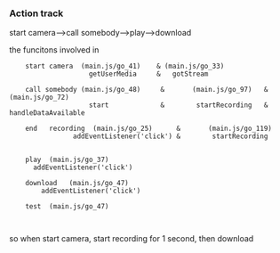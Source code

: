 ### Action track

start camera-->call somebody-->play-->download

the funcitons involved in
```
    start camera  (main.js/go_41)    & (main.js/go_33)
                    getUserMedia     &   gotStream
    
    call somebody (main.js/go_48)     &       (main.js/go_97)   &    (main.js/go_72)
                    start             &        startRecording   &   handleDataAvailable
    
    end   recording  (main.js/go_25)      &       (main.js/go_119)
                addEventListener('click') &        startRecording
    
       
    play  (main.js/go_37) 
      addEventListener('click')
    
    download   (main.js/go_47)
        addEventListener('click')
        
    test  (main.js/go_47)
        
        
```

so when start camera, start recording for 1 second, then download

